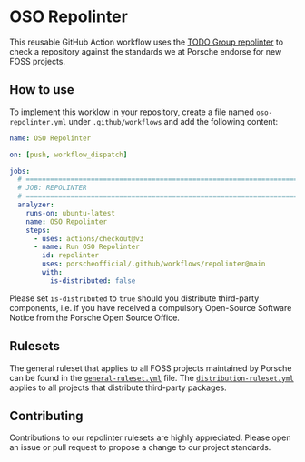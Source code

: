 # OSO Repolinter

This reusable GitHub Action workflow uses the [TODO Group repolinter](https://github.com/todogroup/repolinter) to check a repository against the standards
we at Porsche endorse for new FOSS projects.

## How to use

To implement this worklow in your repository, create a file named `oso-repolinter.yml` under `.github/workflows` and add the following content:

```yaml
name: OSO Repolinter

on: [push, workflow_dispatch]

jobs:
  # =============================================================================
  # JOB: REPOLINTER
  # =============================================================================
  analyzer:
    runs-on: ubuntu-latest
    name: OSO Repolinter
    steps:
      - uses: actions/checkout@v3
      - name: Run OSO Repolinter
        id: repolinter
        uses: porscheofficial/.github/workflows/repolinter@main
        with:
          is-distributed: false
```

Please set `is-distributed` to `true` should you distribute third-party components, i.e. if you have received a compulsory Open-Source Software Notice
from the Porsche Open Source Office.

## Rulesets

The general ruleset that applies to all FOSS projects maintained by Porsche can be found in the [`general-ruleset.yml`](general-ruleset.yml) file.
The [`distribution-ruleset.yml`](distribution-ruleset.yml) applies to all projects that distribute third-party packages.

## Contributing

Contributions to our repolinter rulesets are highly appreciated. Please open an issue or pull request to propose a change to our project standards.
